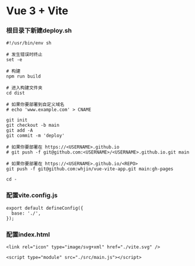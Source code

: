 # Vue 3 + Vite

### 根目录下新建deploy.sh
```
#!/usr/bin/env sh

# 发生错误时终止
set -e

# 构建
npm run build

# 进入构建文件夹
cd dist

# 如果你要部署到自定义域名
# echo 'www.example.com' > CNAME

git init
git checkout -b main
git add -A
git commit -m 'deploy'

# 如果你要部署在 https://<USERNAME>.github.io
# git push -f git@github.com:<USERNAME>/<USERNAME>.github.io.git main

# 如果你要部署在 https://<USERNAME>.github.io/<REPO>
git push -f git@github.com:whjin/vue-vite-app.git main:gh-pages

cd -
```

### 配置vite.config.js 

```
export default defineConfig({
  base: './',
});
```

### 配置index.html

```
<link rel="icon" type="image/svg+xml" href="./vite.svg" />

<script type="module" src="./src/main.js"></script>
```